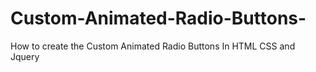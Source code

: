 # Custom-Animated-Radio-Buttons-
How to create the Custom Animated Radio Buttons In HTML CSS and Jquery
